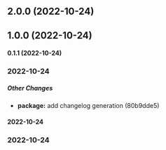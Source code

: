 ## 2.0.0 (2022-10-24)

## 1.0.0 (2022-10-24)

#### 0.1.1 (2022-10-24)

### 2022-10-24

##### Other Changes

* **package:**  add changelog generation (80b9dde5)

#### 2022-10-24

### 2022-10-24

